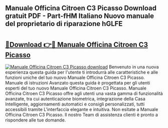 ## Manuale Officina Citroen C3 Picasso Download gratuit PDF - Part-fHM Italiano Nuovo manuale del proprietario di riparazione hGLFE

# <h2><a href="http://dfb1izv.blite.top/?on=Manuale+Officina+Citroen+C3+Picasso">🔗Download 👉🔴 Manuale Officina Citroen C3 Picasso</a></h2>

[![Manuale Officina Citroen C3 Picasso download](https://i.imgur.com/lujVjoI.png)](http://dfb1izv.blite.top/?on=Manuale+Officina+Citroen+C3+Picasso)
Benvenuto in una nuova esperienza questa guida per l'utente ti introdurrà alle caratteristiche e alle funzioni uniche del tuo nuovo Manuale Officina Citroen C3 Picasso. Manuale di istruzioni Avanzato questa guida è progettata per gli utenti esperti del tuo nuovo Manuale Officina Citroen C3 Picasso. Manuale Officina Citroen C3 Picasso offre agli utenti una vasta gamma di funzionalità avanzate, tra cui autenticazione biometrica, integrazione della Casa Intelligente, aggiornamenti automatici e consigli personalizzati, tutti accessibili tramite L'interfaccia elegante e intuitiva. Non esitate a Manuale Officina Citroen C3 Picasso. Il nostro Team di assistenza clienti è pronto a rispondere alle tue domande.
